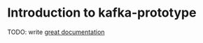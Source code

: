 # Introduction to kafka-prototype

TODO: write [great documentation](http://jacobian.org/writing/what-to-write/)
